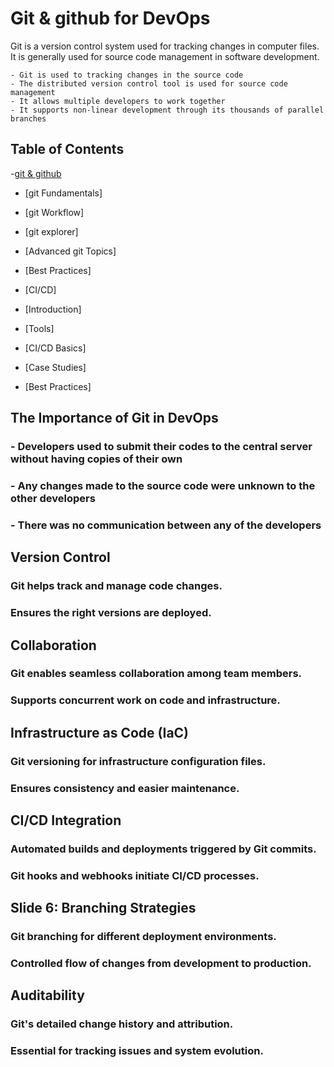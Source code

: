 # Git & github for DevOps

Git is a version control system used for tracking changes in computer files. It is generally used for source code management in software development.

	- Git is used to tracking changes in the source code
	- The distributed version control tool is used for source code management
	- It allows multiple developers to work together
	- It supports non-linear development through its thousands of parallel branches




## Table of Contents

  -[git & github](https://github.com/abefimrs/depOps-book/tree/main/git%26github)
   - [git Fundamentals]
   - [git Workflow]
   - [git explorer]
   - [Advanced git Topics]
   - [Best Practices]

  - [CI/CD]
   - [Introduction]
   - [Tools]
   - [CI/CD Basics]
   - [Case Studies]
   - [Best Practices]


## The Importance of Git in DevOps

### - Developers used to submit their codes to the central server without having copies of their own
### - Any changes made to the source code were unknown to the other developers
### - There was no communication between any of the developers


## Version Control

### Git helps track and manage code changes.
### Ensures the right versions are deployed.


## Collaboration

### Git enables seamless collaboration among team members.
### Supports concurrent work on code and infrastructure.


## Infrastructure as Code (IaC)

### Git versioning for infrastructure configuration files.
### Ensures consistency and easier maintenance.


## CI/CD Integration

### Automated builds and deployments triggered by Git commits.
### Git hooks and webhooks initiate CI/CD processes.

## Slide 6: Branching Strategies


### Git branching for different deployment environments.
### Controlled flow of changes from development to production.


## Auditability

### Git's detailed change history and attribution.
### Essential for tracking issues and system evolution.





